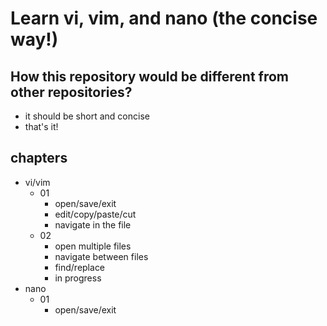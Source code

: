 # Learn vi, vim, and nano (the concise way!)

## How this repository would be different from other repositories?
- it should be short and concise
- that's it!

## chapters
- vi/vim
  - 01
    - open/save/exit
    - edit/copy/paste/cut
    - navigate in the file
  - 02
    - open multiple files
    - navigate between files
    - find/replace
    - in progress
- nano
  - 01
    - open/save/exit
